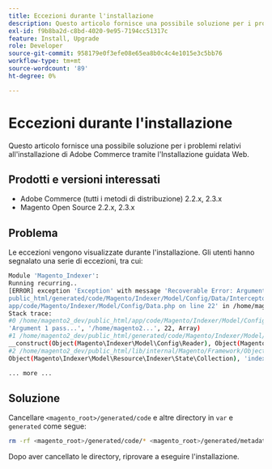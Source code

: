 ```yaml
---
title: Eccezioni durante l'installazione
description: Questo articolo fornisce una possibile soluzione per i problemi relativi all'installazione di Adobe Commerce tramite l'Installazione guidata Web.
exl-id: f9b8ba2d-c8bd-4020-9e95-7194cc51317c
feature: Install, Upgrade
role: Developer
source-git-commit: 958179e0f3efe08e65ea8b0c4c4e1015e3c5bb76
workflow-type: tm+mt
source-wordcount: '89'
ht-degree: 0%

---
```


# Eccezioni durante l&#39;installazione

Questo articolo fornisce una possibile soluzione per i problemi relativi all&#39;installazione di Adobe Commerce tramite l&#39;Installazione guidata Web.

## Prodotti e versioni interessati

* Adobe Commerce (tutti i metodi di distribuzione) 2.2.x, 2.3.x
* Magento Open Source 2.2.x, 2.3.x

## Problema

Le eccezioni vengono visualizzate durante l&#39;installazione. Gli utenti hanno segnalato una serie di eccezioni, tra cui:

```bash
Module 'Magento_Indexer':
Running recurring..
[ERROR] exception 'Exception' with message 'Recoverable Error: Argument 1 passed to Magento\Indexer\Model\Config\Data::__construct() must be an instance of Magento\Framework\Indexer\Config\Reader, instance of Magento\Indexer\Model\Config\Reader given, called in /home/magento2_dev/
public_html/generated/code/Magento/Indexer/Model/Config/Data/Interceptor.php on line 14 and defined in /home/magento2_dev/public_html/
app/code/Magento/Indexer/Model/Config/Data.php on line 22' in /home/magento2_dev/public_html/lib/internal/Magento/Framework/App/ErrorHandler.php:67
Stack trace:
#0 /home/magento2_dev/public_html/app/code/Magento/Indexer/Model/Config/Data.php(22): Magento\Framework\App\ErrorHandler->handler(4096,
'Argument 1 pass...', '/home/magento2...', 22, Array)
#1 /home/magento2_dev/public_html/generated/code/Magento/Indexer/Model/Config/Data/Interceptor.php(14): Magento\Indexer\Model\Config\Data->
__construct(Object(Magento\Indexer\Model\Config\Reader), Object(Magento\Framework\App\Cache\Type\Config), Object(Magento\Indexer\Model\Resource\Indexer\State\Collection), 'indexer_config')
#2 /home/magento2_dev/public_html/lib/internal/Magento/Framework/ObjectManager/Factory/AbstractFactory.php(103): Magento\Indexer\Model\Config\Data\Interceptor->__construct(Object(Magento\Indexer\Model\Config\Reader), Object(Magento\Framework\App\Cache\Type\Config),
Object(Magento\Indexer\Model\Resource\Indexer\State\Collection), 'indexer_config')

... more ...
```

## Soluzione

Cancellare `<magento_root>/generated/code` e altre directory in `var` e `generated` come segue:

```bash
rm -rf <magento_root>/generated/code/* <magento_root>/generated/metadata/* <magento_root>/var/cache/*
```

Dopo aver cancellato le directory, riprovare a eseguire l&#39;installazione.
